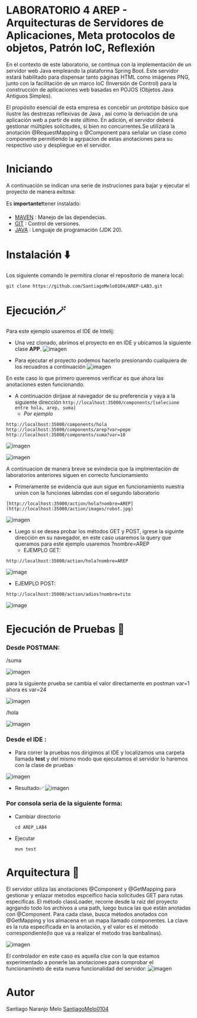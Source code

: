 # LABORATORIO 4 AREP -  Arquitecturas de Servidores de Aplicaciones, Meta protocolos de objetos, Patrón IoC, Reflexión


En el contexto de este laboratorio, se continua con la implementación de un servidor web Java empleando la plataforma Spring Boot. Este servidor estará habilitado para dispensar tanto páginas HTML como imágenes PNG, junto con la facilitación de un marco IoC (Inversión de Control) para la construcción de aplicaciones web basadas en POJOS (Objetos Java Antiguos Simples).

El propósito esencial de esta empresa es concebir un prototipo básico que ilustre las destrezas reflexivas de Java , así como la derivación de una aplicación web a partir de este último. En adición, el servidor deberá gestionar múltiples solicitudes, si bien no concurrentes.Se utilizará la anotación @RequestMapping o @Component para señalar un clase como componente permitiendo la agrpacion de estas anotaciones para su respectivo uso y despliegue en el servidor.

# Iniciando 
A continuación se indican una serie de instruciones para bajar y ejecutar el proyecto de manera exitosa:

Es **importante**❗tener instalado: 
- [MAVEN](https://maven.apache.org) : Manejo de las dependecias. 
- [GIT](https://git-scm.com) : Control de versiones.
- [JAVA](https://www.java.com/es/) : Lenguaje de programación (JDK 20). 

# Instalación ⬇️
Los siguiente comando le permitira clonar el repositorio de manera local:
~~~
git clone https://github.com/SantiagoMelo0104/AREP-LAB3.git
~~~

# Ejecución🪄 
Para este ejemplo usaremos el IDE de Intelij:

+ Una vez clonado, abrimos el proyecto en en IDE y ubicamos la siguiente clase **APP**.
![imagen](https://github.com/SantiagoMelo0104/AREP-LAB4/assets/123812833/66142a92-a6dd-4af5-812c-0b70b967d4a5)

+ Para ejecutar el proyecto podemos hacerlo presionando cualquiera de los recuadros a continuación
![imagen](https://github.com/SantiagoMelo0104/AREP-LAB4/assets/123812833/b56278b3-2163-4053-9a30-27a4817b23ae)

En este caso lo que primero queremos verificar es que ahora las anotaciones esten funcionando.
+ A continuación dirijase al navegador de su preferencia y vaya a la siguiente dirección  ```http://localhost:35000/components/[selecione entre hola, arep, suma]  ```
  + *Por ejemplo*
  
``` 
http://localhost:35000/components/hola
http://localhost:35000/components/arep?var=pepe
http://localhost:35000/components/suma?var=10
```

![imagen](https://github.com/SantiagoMelo0104/AREP-LAB4/assets/123812833/f04185d7-caab-453f-9883-698cf310733b)

![imagen](https://github.com/SantiagoMelo0104/AREP-LAB4/assets/123812833/338390e5-5747-44dc-964b-6f514582e227)

A continuacion de manera breve se evindecia que la implmentación de laboratorios anteriores siguen en correcto funcionamiento 

+ Primeramente se evidencia que aun sigue en funcionamiento nuestra union con la funciones labmdas con el segundo laboratorio

``` 
[http://localhost:35000/action/hola?nombre=AREP](http://localhost:35000/action/images/robot.jpg)
```
  ![imagen](https://github.com/SantiagoMelo0104/AREP-LAB4/assets/123812833/a6e6ba0f-976d-45c1-9468-c650a4f99105)

+ Luego si se desea probar los métodos GET y POST, igrese la siguinte dirección en su navegador, en este caso usaremos la query que queramos para este ejemplo usaremos ?nombre=AREP
  + EJEMPLO GET:
``` 
http://localhost:35000/action/hola?nombre=AREP
```
![image](https://github.com/SantiagoMelo0104/AREP-LAB3/assets/123812833/62766765-dc7b-43d3-93bd-52f9e036c7e3)
  + EJEMPLO POST:
``` 
http://localhost:35000/action/adios?nombre=tito
```
![image](https://github.com/SantiagoMelo0104/AREP-LAB3/assets/123812833/9366357f-125e-4085-90bd-07c350808a5c)

# Ejecución de Pruebas 🧪

### Desde POSTMAN:

/suma

![imagen](https://github.com/SantiagoMelo0104/AREP-LAB4/assets/123812833/4592a168-fc68-4e44-bcf5-2ba42eb84b17)

para la siguiente prueba se cambia el valor directamente en postman var=1 ahora es var=24

![imagen](https://github.com/SantiagoMelo0104/AREP-LAB4/assets/123812833/46d7eb19-4114-42fa-b8f2-1d26050de486)

/hola

![imagen](https://github.com/SantiagoMelo0104/AREP-LAB4/assets/123812833/69a096ac-1a94-422b-87c2-6820f131c064)


### Desde el IDE : 
- Para correr la pruebas nos dirigimos al IDE y localizamos una carpeta llamada **test** y del mismo modo que ejecutamos el servidor lo haremos con la clase de pruebas
  
![imagen](https://github.com/SantiagoMelo0104/AREP-LAB4/assets/123812833/afbb7f99-aac2-4baf-a1b0-0d4d3785e007)



- Resultado✅
![imagen](https://github.com/SantiagoMelo0104/AREP-LAB4/assets/123812833/a7e2a323-890b-4174-bc6c-6709ddd95fef)



### Por consola seria de la siguiente forma:
- Cambiar directorio
  ```
  cd AREP_LAB4
  ```

- Ejecutar 
  ```
  mvn test
  ```
# Arquitectura 📄 
El servidor utiliza las anotaciones @Component y  @GetMapping para gestionar y enlazar metodos espceifico hacia solicitudes GET para rutas específicas. El método classLoader,  recorre desde la raiz del proyecto agrgando todo los archivos a una path, luego busca las que están anotadas con @Component. Para cada clase, busca métodos anotados con @GetMapping y los almacena en un mapa llamado componentes. La clave es la ruta especificada en la anotación, y el valor es el método correspondiente(lo que va a realizar el metodo tras banbalinas).

![imagen](https://github.com/SantiagoMelo0104/AREP-LAB4/assets/123812833/558d8fbf-f251-42bc-aea2-17841c80bfe5)

El controlador en este caso es aquella clse con la que estamos experimentado a ponerle las anotaciones para comprobar el funcionamineto de esta nueva funcionalidad del servidor:
![imagen](https://github.com/SantiagoMelo0104/AREP-LAB4/assets/123812833/84230d03-9bb6-49c7-a892-194d82ca62d9)



# Autor 
Santiago Naranjo Melo [SantiagoMelo0104](https://github.com/SantiagoMelo0104)
